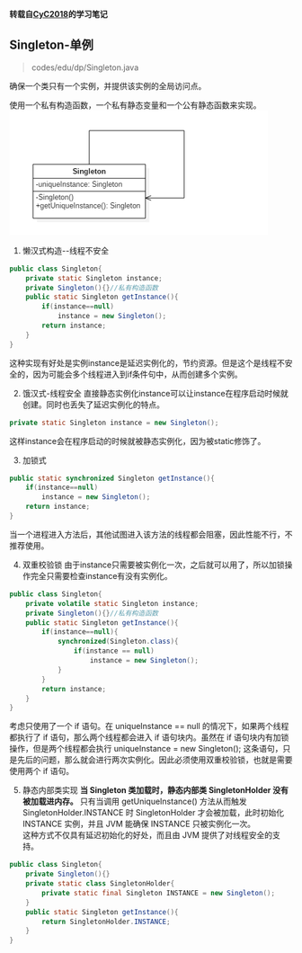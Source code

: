 **转载自[CyC2018](https://github.com/CyC2018/CS-Notes)的学习笔记**

## Singleton-单例

> codes/edu/dp/Singleton.java

确保一个类只有一个实例，并提供该实例的全局访问点。

使用一个私有构造函数，一个私有静态变量和一个公有静态函数来实现。
![单例](../../pic/单例.png)
1. 懒汉式构造--线程不安全
```java
public class Singleton{
	private static Singleton instance;
	private Singleton(){}//私有构造函数
	public static Singleton getInstance(){
		if(instance==null)
			instance = new Singleton();
	    return instance;
	}
}
```
这种实现有好处是实例instance是延迟实例化的，节约资源。但是这个是线程不安全的，因为可能会多个线程进入到if条件句中，从而创建多个实例。

2. 饿汉式-线程安全
直接静态实例化instance可以让instance在程序启动时候就创建。同时也丢失了延迟实例化的特点。
```java
private static Singleton instance = new Singleton();
```
这样instance会在程序启动的时候就被静态实例化，因为被static修饰了。

3. 加锁式
```java
public static synchronized Singleton getInstance(){
	if(instance==null)
		instance = new Singleton();
	return instance;
}
```
当一个进程进入方法后，其他试图进入该方法的线程都会阻塞，因此性能不行，不推荐使用。

4. 双重校验锁
由于instance只需要被实例化一次，之后就可以用了，所以加锁操作完全只需要检查instance有没有实例化。
```java
public class Singleton{
	private volatile static Singleton instance;
	private Singleton(){}//私有构造函数
	public static Singleton getInstance(){
		if(instance==null){
			synchronized(Singleton.class){
				if(instance == null)
					instance = new Singleton();
			}
		}
	    return instance;
	}
}
```
考虑只使用了一个 if 语句。在 uniqueInstance == null 的情况下，如果两个线程都执行了 if 语句，那么两个线程都会进入 if 语句块内。虽然在 if 语句块内有加锁操作，但是两个线程都会执行 uniqueInstance = new Singleton(); 这条语句，只是先后的问题，那么就会进行两次实例化。因此必须使用双重校验锁，也就是需要使用两个 if 语句。   

5. 静态内部类实现
**当 Singleton 类加载时，静态内部类 SingletonHolder 没有被加载进内存。** 只有当调用 getUniqueInstance() 方法从而触发 SingletonHolder.INSTANCE 时 SingletonHolder 才会被加载，此时初始化 INSTANCE 实例，并且 JVM 能确保 INSTANCE 只被实例化一次。   
这种方式不仅具有延迟初始化的好处，而且由 JVM 提供了对线程安全的支持。
```java
public class Singleton{
	private Singleton(){}
	private static class SingletonHolder{
		private static final Singleton INSTANCE = new Singleton();
	}
	public static Singleton getInstance(){
		return SingletonHolder.INSTANCE;
	}
}
```
